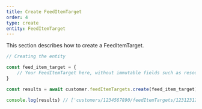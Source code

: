 ```yaml
---
title: Create FeedItemTarget
order: 4
type: create
entity: FeedItemTarget
---
```


This section describes how to create a FeedItemTarget.

```javascript
// Creating the entity

const feed_item_target = {
    // Your FeedItemTarget here, without immutable fields such as resource_name
}

const results = await customer.feedItemTargets.create(feed_item_target)

console.log(results) // ['customers/1234567890/feedItemTargets/123123123']
```
